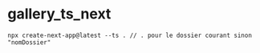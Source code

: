 # gallery_ts_next
```
npx create-next-app@latest --ts . // . pour le dossier courant sinon "nomDossier"
```
